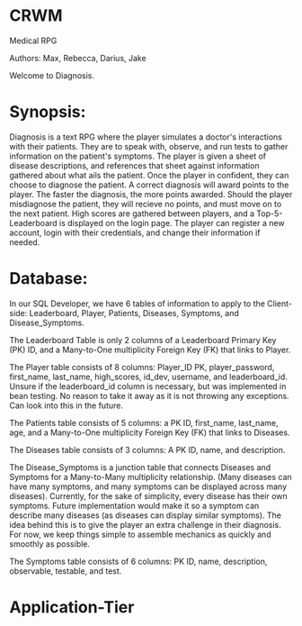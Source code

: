 # CRWM
Medical RPG

Authors: Max, Rebecca, Darius, Jake

Welcome to Diagnosis.

<h1>Synopsis:</h1> 

Diagnosis is a text RPG where the player simulates a doctor's interactions with their patients. They are to speak with, observe, and run tests to gather information on the patient's symptoms. The player is given a sheet of disease descriptions, and references that sheet against information gathered about what ails the patient. Once the player in confident, they can choose to diagnose the patient. A correct diagnosis will award points to the player. The faster the diagnosis, the more points awarded. Should the player misdiagnose the patient, they will recieve no points, and must move on to the next patient. High scores are gathered between players, and a Top-5-Leaderboard is displayed on the login page. The player can register a new account, login with their credentials, and change their information if needed.

<h1>Database:</h1> 

In our SQL Developer, we have 6 tables of information to apply to the Client-side: Leaderboard, Player, Patients, Diseases, Symptoms, and Disease_Symptoms. 

The Leaderboard Table is only 2 columns of a Leaderboard Primary Key (PK) ID, and a Many-to-One multiplicity Foreign Key (FK) that links to Player. 

The Player table consists of 8 columns: Player_ID PK, player_password, first_name, last_name, high_scores, id_dev, username, and leaderboard_id. Unsure if the leaderboard_id column is necessary, but was implemented in bean testing. No reason to take it away as it is not throwing any exceptions. Can look into this in the future. 

The Patients table consists of 5 columns: a PK ID, first_name, last_name, age, and a Many-to-One multiplicity Foreign Key (FK) that links to Diseases. 

The Diseases table consists of 3 columns: A PK ID, name, and description. 

The Disease_Symptoms is a junction table that connects Diseases and Symptoms for a Many-to-Many multiplicity relationship. (Many diseases can have many symptoms, and many symptoms can be displayed across many diseases). Currently, for the sake of simplicity, every disease has their own symptoms. Future implementation would make it so a symptom can describe many diseases (as diseases can display similar symptoms). The idea behind this is to give the player an extra challenge in their diagnosis. For now, we keep things simple to assemble mechanics as quickly and smoothly as possible. 

The Symptoms table consists of 6 columns: PK ID, name, description, observable, testable, and test.

<h1>Application-Tier</h1>


